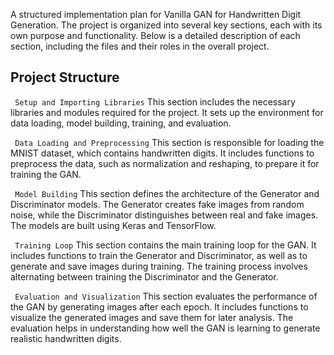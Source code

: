 A structured implementation plan for Vanilla GAN for Handwritten Digit Generation.
The project is organized into several key sections, each with its own purpose and functionality. Below is a detailed description of each section, including the files and their roles in the overall project.
## Project Structure

``` Setup and Importing Libraries```
This section includes the necessary libraries and modules required for the project. It sets up the environment for data loading, model building, training, and evaluation.

``` Data Loading and Preprocessing```
This section is responsible for loading the MNIST dataset, which contains handwritten digits. It includes functions to preprocess the data, such as normalization and reshaping, to prepare it for training the GAN.

``` Model Building```
This section defines the architecture of the Generator and Discriminator models. The Generator creates fake images from random noise, while the Discriminator distinguishes between real and fake images. The models are built using Keras and TensorFlow.

``` Training Loop```
This section contains the main training loop for the GAN. It includes functions to train the Generator and Discriminator, as well as to generate and save images during training. The training process involves alternating between training the Discriminator and the Generator.

``` Evaluation and Visualization```
This section evaluates the performance of the GAN by generating images after each epoch. It includes functions to visualize the generated images and save them for later analysis. The evaluation helps in understanding how well the GAN is learning to generate realistic handwritten digits.
